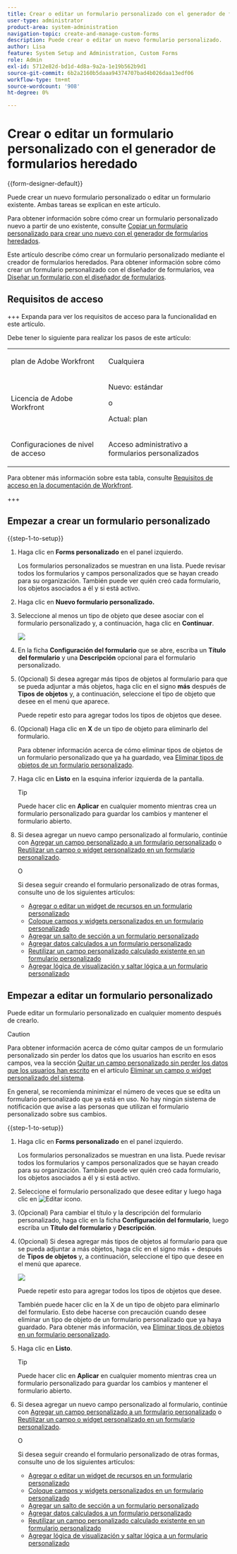 ```yaml
---
title: Crear o editar un formulario personalizado con el generador de formularios heredado
user-type: administrator
product-area: system-administration
navigation-topic: create-and-manage-custom-forms
description: Puede crear o editar un nuevo formulario personalizado.
author: Lisa
feature: System Setup and Administration, Custom Forms
role: Admin
exl-id: 5712e82d-bd1d-4d8a-9a2a-1e19b562b9d1
source-git-commit: 6b2a2160b5daaa94374707bad4b026daa13edf06
workflow-type: tm+mt
source-wordcount: '908'
ht-degree: 0%

---
```


# Crear o editar un formulario personalizado con el generador de formularios heredado

<!--Audited: 01/2024-->

{{form-designer-default}}

Puede crear un nuevo formulario personalizado o editar un formulario existente. Ambas tareas se explican en este artículo.

Para obtener información sobre cómo crear un formulario personalizado nuevo a partir de uno existente, consulte [Copiar un formulario personalizado para crear uno nuevo con el generador de formularios heredados](../../../administration-and-setup/customize-workfront/create-manage-custom-forms/copy-custom-form-to-create-a-new-one.md).

Este artículo describe cómo crear un formulario personalizado mediante el creador de formularios heredados. Para obtener información sobre cómo crear un formulario personalizado con el diseñador de formularios, vea [Diseñar un formulario con el diseñador de formularios](/help/quicksilver/administration-and-setup/customize-workfront/create-manage-custom-forms/form-designer/design-a-form/design-a-form.md).

## Requisitos de acceso

+++ Expanda para ver los requisitos de acceso para la funcionalidad en este artículo.

Debe tener lo siguiente para realizar los pasos de este artículo:

<table style="table-layout:auto"> 
 <col> 
 <col> 
 <tbody> 
  <tr data-mc-conditions=""> 
   <td role="rowheader"> <p>plan de Adobe Workfront</p> </td> 
   <td>Cualquiera</td> 
  </tr> 
  <tr> 
   <td role="rowheader">Licencia de Adobe Workfront</td> 
   <td><p>Nuevo: estándar</p>
   <p>o</p>
   <p>Actual: plan</p></td> 
  </tr> 
  <tr data-mc-conditions=""> 
   <td role="rowheader">Configuraciones de nivel de acceso</td> 
   <td> <p>Acceso administrativo a formularios personalizados</p> </td> 
  </tr>  
 </tbody> 
</table>

Para obtener más información sobre esta tabla, consulte [Requisitos de acceso en la documentación de Workfront](/help/quicksilver/administration-and-setup/add-users/access-levels-and-object-permissions/access-level-requirements-in-documentation.md).

+++

## Empezar a crear un formulario personalizado

{{step-1-to-setup}}

1. Haga clic en **Forms personalizado** en el panel izquierdo.

   Los formularios personalizados se muestran en una lista. Puede revisar todos los formularios y campos personalizados que se hayan creado para su organización. También puede ver quién creó cada formulario, los objetos asociados a él y si está activo.

1. Haga clic en **Nuevo formulario personalizado.**
1. Seleccione al menos un tipo de objeto que desee asociar con el formulario personalizado y, a continuación, haga clic en **Continuar**.

   ![](assets/choose-object-type.jpg)

1. En la ficha **Configuración del formulario** que se abre, escriba un **Título del formulario** y una **Descripción** opcional para el formulario personalizado.

1. (Opcional) Si desea agregar más tipos de objetos al formulario para que se pueda adjuntar a más objetos, haga clic en el signo **más** después de **Tipos de objetos** y, a continuación, seleccione el tipo de objeto que desee en el menú que aparece.

   Puede repetir esto para agregar todos los tipos de objetos que desee.

1. (Opcional) Haga clic en **X** de un tipo de objeto para eliminarlo del formulario.

   Para obtener información acerca de cómo eliminar tipos de objetos de un formulario personalizado que ya ha guardado, vea [Eliminar tipos de objetos de un formulario personalizado](../../../administration-and-setup/customize-workfront/create-manage-custom-forms/delete-object-type-on-a-custom-form.md).

1. Haga clic en **Listo** en la esquina inferior izquierda de la pantalla.

   >[!TIP]
   >
   >Puede hacer clic en **Aplicar** en cualquier momento mientras crea un formulario personalizado para guardar los cambios y mantener el formulario abierto.

1. Si desea agregar un nuevo campo personalizado al formulario, continúe con [Agregar un campo personalizado a un formulario personalizado](../../../administration-and-setup/customize-workfront/create-manage-custom-forms/add-a-custom-field-to-a-custom-form.md) o [Reutilizar un campo o widget personalizado en un formulario personalizado](../../../administration-and-setup/customize-workfront/create-manage-custom-forms/reuse-an-existing-field.md).

   O

   Si desea seguir creando el formulario personalizado de otras formas, consulte uno de los siguientes artículos:

   * [Agregar o editar un widget de recursos en un formulario personalizado](../../../administration-and-setup/customize-workfront/create-manage-custom-forms/add-widget-or-edit-its-properties-in-a-custom-form.md)
   * [Coloque campos y widgets personalizados en un formulario personalizado](../../../administration-and-setup/customize-workfront/create-manage-custom-forms/position-fields-in-a-custom-form.md)
   * [Agregar un salto de sección a un formulario personalizado](../../../administration-and-setup/customize-workfront/create-manage-custom-forms/add-a-section-break-to-a-custom-form.md)
   * [Agregar datos calculados a un formulario personalizado](../../../administration-and-setup/customize-workfront/create-manage-custom-forms/add-calculated-data-to-custom-form.md)
   * [Reutilizar un campo personalizado calculado existente en un formulario personalizado](../../../administration-and-setup/customize-workfront/create-manage-custom-forms/use-existing-calc-field-new-custom-form.md)
   * [Agregar lógica de visualización y saltar lógica a un formulario personalizado](../../../administration-and-setup/customize-workfront/create-manage-custom-forms/display-or-skip-logic-custom-form.md)

## Empezar a editar un formulario personalizado

Puede editar un formulario personalizado en cualquier momento después de crearlo.

>[!CAUTION]
>
>Para obtener información acerca de cómo quitar campos de un formulario personalizado sin perder los datos que los usuarios han escrito en esos campos, vea la sección [Quitar un campo personalizado sin perder los datos que los usuarios han escrito](../../../administration-and-setup/customize-workfront/create-manage-custom-forms/delete-a-custom-field.md#remove) en el artículo [Eliminar un campo o widget personalizado del sistema](../../../administration-and-setup/customize-workfront/create-manage-custom-forms/delete-a-custom-field.md).
>
>En general, se recomienda minimizar el número de veces que se edita un formulario personalizado que ya está en uso. No hay ningún sistema de notificación que avise a las personas que utilizan el formulario personalizado sobre sus cambios.

{{step-1-to-setup}}

1. Haga clic en **Forms personalizado** en el panel izquierdo.

   Los formularios personalizados se muestran en una lista. Puede revisar todos los formularios y campos personalizados que se hayan creado para su organización. También puede ver quién creó cada formulario, los objetos asociados a él y si está activo.

1. Seleccione el formulario personalizado que desee editar y luego haga clic en ![Editar icono](assets/edit-icon.png).
1. (Opcional) Para cambiar el título y la descripción del formulario personalizado, haga clic en la ficha **Configuración del formulario**, luego escriba un **Título del formulario** y **Descripción**.

1. (Opcional) Si desea agregar más tipos de objetos al formulario para que se pueda adjuntar a más objetos, haga clic en el signo más + después de **Tipos de objetos** y, a continuación, seleccione el tipo que desee en el menú que aparece.

   ![](assets/add-object-type-existing-form.png)

   Puede repetir esto para agregar todos los tipos de objetos que desee.

   También puede hacer clic en la X de un tipo de objeto para eliminarlo del formulario. Esto debe hacerse con precaución cuando desee eliminar un tipo de objeto de un formulario personalizado que ya haya guardado. Para obtener más información, vea [Eliminar tipos de objetos en un formulario personalizado](../../../administration-and-setup/customize-workfront/create-manage-custom-forms/delete-object-type-on-a-custom-form.md).

1. Haga clic en **Listo**.

   >[!TIP]
   >
   >Puede hacer clic en **Aplicar** en cualquier momento mientras crea un formulario personalizado para guardar los cambios y mantener el formulario abierto.

1. Si desea agregar un nuevo campo personalizado al formulario, continúe con [Agregar un campo personalizado a un formulario personalizado](../../../administration-and-setup/customize-workfront/create-manage-custom-forms/add-a-custom-field-to-a-custom-form.md) o [Reutilizar un campo o widget personalizado en un formulario personalizado](../../../administration-and-setup/customize-workfront/create-manage-custom-forms/reuse-an-existing-field.md).

   O

   Si desea seguir creando el formulario personalizado de otras formas, consulte uno de los siguientes artículos:

   * [Agregar o editar un widget de recursos en un formulario personalizado](../../../administration-and-setup/customize-workfront/create-manage-custom-forms/add-widget-or-edit-its-properties-in-a-custom-form.md)
   * [Coloque campos y widgets personalizados en un formulario personalizado](../../../administration-and-setup/customize-workfront/create-manage-custom-forms/position-fields-in-a-custom-form.md)
   * [Agregar un salto de sección a un formulario personalizado](../../../administration-and-setup/customize-workfront/create-manage-custom-forms/add-a-section-break-to-a-custom-form.md)
   * [Agregar datos calculados a un formulario personalizado](../../../administration-and-setup/customize-workfront/create-manage-custom-forms/add-calculated-data-to-custom-form.md)
   * [Reutilizar un campo personalizado calculado existente en un formulario personalizado](../../../administration-and-setup/customize-workfront/create-manage-custom-forms/use-existing-calc-field-new-custom-form.md)
   * [Agregar lógica de visualización y saltar lógica a un formulario personalizado](../../../administration-and-setup/customize-workfront/create-manage-custom-forms/display-or-skip-logic-custom-form.md)
